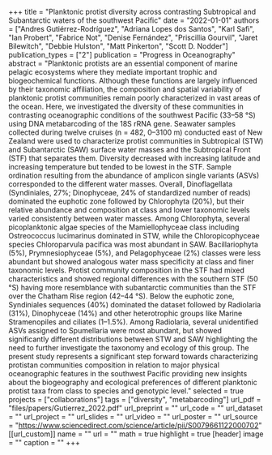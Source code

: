 +++
title = "Planktonic protist diversity across contrasting Subtropical and Subantarctic waters of the southwest Pacific"
date = "2022-01-01"
authors = ["Andres Gutiérrez-Rodríguez", "Adriana Lopes dos Santos", "Karl Safi", "Ian Probert", "Fabrice Not", "Denise Fernández", "Priscillia Gourvil", "Jaret Bilewitch", "Debbie Hulston", "Matt Pinkerton", "Scott D. Nodder"]
publication_types = ["2"]
publication = "Progress in Oceanography"
abstract = "Planktonic protists are an essential component of marine pelagic ecosystems where they mediate important trophic and biogeochemical functions. Although these functions are largely influenced by their taxonomic affiliation, the composition and spatial variability of planktonic protist communities remain poorly characterized in vast areas of the ocean. Here, we investigated the diversity of these communities in contrasting oceanographic conditions of the southwest Pacific (33–58 °S) using DNA metabarcoding of the 18S rRNA gene. Seawater samples collected during twelve cruises (n = 482, 0–3100 m) conducted east of New Zealand were used to characterize protist communities in Subtropical (STW) and Subantarctic (SAW) surface water masses and the Subtropical Front (STF) that separates them. Diversity decreased with increasing latitude and increasing temperature but tended to be lowest in the STF. Sample ordination resulting from the abundance of amplicon single variants (ASVs) corresponded to the different water masses. Overall, Dinoflagellata (Syndiniales, 27%; Dinophyceae, 24% of standardized number of reads) dominated the euphotic zone followed by Chlorophyta (20%), but their relative abundance and composition at class and lower taxonomic levels varied consistently between water masses. Among Chlorophyta, several picoplanktonic algae species of the Mamiellophyceae class including Ostreococcus lucimarinus dominated in STW, while the Chloropicophyceae species Chloroparvula pacifica was most abundant in SAW. Bacillariophyta (5%), Prymnesiophyceae (5%), and Pelagophyceae (2%) classes were less abundant but showed analogous water mass specificity at class and finer taxonomic levels. Protist community composition in the STF had mixed characteristics and showed regional differences with the southern STF (50 °S) having more resemblance with subantarctic communities than the STF over the Chatham Rise region (42–44 °S). Below the euphotic zone, Syndiniales sequences (40%) dominated the dataset followed by Radiolaria (31%), Dinophyceae (14%) and other heterotrophic groups like Marine Stramenopiles and ciliates (1–1.5%). Among Radiolaria, several unidentified ASVs assigned to Spumellaria were most abundant, but showed significantly different distributions between STW and SAW highlighting the need to further investigate the taxonomy and ecology of this group. The present study represents a significant step forward towards characterizing protistan communities composition in relation to major physical oceanographic features in the southwest Pacific providing new insights about the biogeography and ecological preferences of different planktonic protist taxa from class to species and genotypic level."
selected = true
projects = ["collaborations"]
tags = ["diversity", "metabarcoding"]
url_pdf = "files/papers/Gutierrez_2022.pdf"
url_preprint = ""
url_code = ""
url_dataset = ""
url_project = ""
url_slides = ""
url_video = ""
url_poster = ""
url_source = "https://www.sciencedirect.com/science/article/pii/S0079661122000702"
[[url_custom]]
    name = ""
    url = ""
math = true
highlight = true
[header]
image = ""
caption = ""
+++
